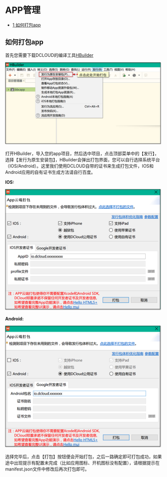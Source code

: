 # APP管理

* [1 如何打包app](#1)

## <h2 id="1">如何打包app</h2>

首先您需要下载DCLOUD的编译工具[HBuilder](http://www.dcloud.io/index.html)

![](images/app01.png)

打开HBuilder，导入您的app项目，然后选中项目，点击顶部菜单中的【发行】，选择【发行为原生安装包】，HBuilder会弹出打包界面，您可以自行选择系统平台（IOS/Android）。这里我们使用DCLOUD自带的证书来生成打包文件，IOS和Android应用的自有证书生成方法请自行百度。

**IOS:**

![](images/app02.png)

**Android:**

![](images/app03.png)

选择完毕后，点击【打包】按钮便会开始打包，之后一路确定即可打包成功，如果途中出现提示有配置未完成（比如应用图标、开机图标没有配置），请根据提示在manifest.json文件中修改后再次打包即可。


